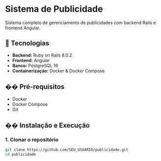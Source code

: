 # Sistema de Publicidade

Sistema completo de gerenciamento de publicidades com backend Rails e frontend Angular.

## 🚀 Tecnologias

- **Backend:** Ruby on Rails 8.0.2
- **Frontend:** Angular
- **Banco:** PostgreSQL 16
- **Containerização:** Docker & Docker Compose

## �� Pré-requisitos

- Docker
- Docker Compose
- Git

## �� Instalação e Execução

### 1. Clonar o repositório
```bash
git clone https://github.com/SEU_USUARIO/publicidade.git
cd publicidade